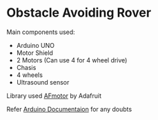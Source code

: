 # Obstacle Avoiding Rover


Main components used:
- Arduino UNO
- Motor Shield
- 2 Motors (Can use 4 for 4 wheel drive)
- Chasis
- 4 wheels
- Ultrasound sensor

Library used [AFmotor](https://github.com/adafruit/Adafruit-Motor-Shield-library "AFmotor Shield library") by Adafruit

Refer [Arduino Documentaion](https://github.com/adafruit/Adafruit-Motor-Shield-library "Arduino Documentaion") for any doubts
